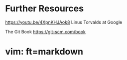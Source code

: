 




Further Resources
=================
https://youtu.be/4XpnKHJAok8
Linus Torvalds at Google

The Git Book
https://git-scm.com/book


























































# vim: ft=markdown


